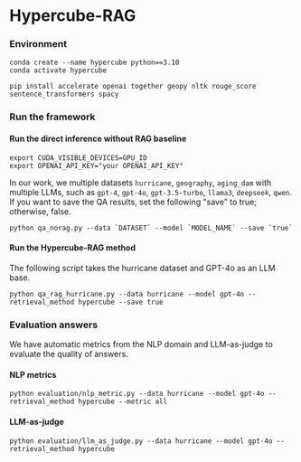 # Hypercube-RAG



### Environment
```
conda create --name hypercube python==3.10
conda activate hypercube

pip install accelerate openai together geopy nltk rouge_score sentence_transformers spacy
```

### Run the framework
#### Run the direct inference without RAG baseline
```
export CUDA_VISIBLE_DEVICES=GPU_ID
export OPENAI_API_KEY="your OPENAI_API_KEY"
```
In our work, we multiple datasets `hurricane`, `geography`, `aging_dam` with multiple LLMs, such as `gpt-4`, `gpt-4o`, `gpt-3.5-turbo`, `llama3`, `deepseek`, `qwen`. If you want to save the QA results, set the following "save" to true; otherwise, false.
```
python qa_norag.py --data `DATASET` --model `MODEL_NAME` --save `true`
```


#### Run the Hypercube-RAG method
The following script takes the hurricane dataset and GPT-4o as an LLM base.

```python qa_rag_hurricane.py --data hurricane --model gpt-4o --retrieval_method hypercube --save true```



### Evaluation answers
We have automatic metrics from the NLP domain and LLM-as-judge to evaluate the quality of answers.

#### NLP metrics

```python evaluation/nlp_metric.py --data hurricane --model gpt-4o --retrieval_method hypercube --metric all```



#### LLM-as-judge

```python evaluation/llm_as_judge.py --data hurricane --model gpt-4o --retrieval_method hypercube```

